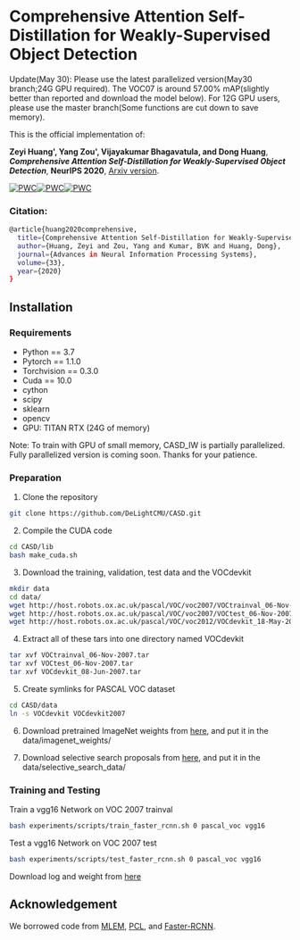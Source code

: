 # Comprehensive Attention Self-Distillation for Weakly-Supervised Object Detection

Update(May 30): Please use the latest parallelized version(May30 branch;24G GPU required). The VOC07 is around 57.00% mAP(slightly better than reported and download the model below). For 12G GPU users, please use the master branch(Some functions are cut down to save memory).

This is the official implementation of:

**Zeyi Huang', Yang Zou', Vijayakumar Bhagavatula, and Dong Huang**, ***Comprehensive Attention Self-Distillation for Weakly-Supervised Object Detection***, **NeurIPS 2020**, [Arxiv version](https://arxiv.org/pdf/2010.12023.pdf).

[![PWC](https://img.shields.io/endpoint.svg?url=https://paperswithcode.com/badge/comprehensive-attention-self-distillation-for/weakly-supervised-object-detection-on-mscoco)](https://paperswithcode.com/sota/weakly-supervised-object-detection-on-mscoco?p=comprehensive-attention-self-distillation-for)[![PWC](https://img.shields.io/endpoint.svg?url=https://paperswithcode.com/badge/comprehensive-attention-self-distillation-for/weakly-supervised-object-detection-on-pascal)](https://paperswithcode.com/sota/weakly-supervised-object-detection-on-pascal?p=comprehensive-attention-self-distillation-for)[![PWC](https://img.shields.io/endpoint.svg?url=https://paperswithcode.com/badge/comprehensive-attention-self-distillation-for/weakly-supervised-object-detection-on-pascal-1)](https://paperswithcode.com/sota/weakly-supervised-object-detection-on-pascal-1?p=comprehensive-attention-self-distillation-for)

### Citation: 

```bash
@article{huang2020comprehensive,
  title={Comprehensive Attention Self-Distillation for Weakly-Supervised Object Detection},
  author={Huang, Zeyi and Zou, Yang and Kumar, BVK and Huang, Dong},
  journal={Advances in Neural Information Processing Systems},
  volume={33},
  year={2020}
}
```

## Installation

### Requirements

- Python == 3.7
- Pytorch == 1.1.0
- Torchvision == 0.3.0
- Cuda == 10.0
- cython
- scipy
- sklearn
- opencv
- GPU: TITAN RTX (24G of memory)

Note: To train with GPU of small memory, CASD_IW is partially parallelized. Fully parallelized version is coming soon. Thanks for your patience.

### Preparation

1. Clone the repository
```bash
git clone https://github.com/DeLightCMU/CASD.git
```

2. Compile the CUDA code
```bash
cd CASD/lib
bash make_cuda.sh
```

3. Download the training, validation, test data and the VOCdevkit
```bash
mkdir data
cd data/
wget http://host.robots.ox.ac.uk/pascal/VOC/voc2007/VOCtrainval_06-Nov-2007.tar
wget http://host.robots.ox.ac.uk/pascal/VOC/voc2007/VOCtest_06-Nov-2007.tar
wget http://host.robots.ox.ac.uk/pascal/VOC/voc2012/VOCdevkit_18-May-2011.tar
```

4. Extract all of these tars into one directory named VOCdevkit
```bash
tar xvf VOCtrainval_06-Nov-2007.tar
tar xvf VOCtest_06-Nov-2007.tar
tar xvf VOCdevkit_08-Jun-2007.tar
```

5. Create symlinks for PASCAL VOC dataset
```bash
cd CASD/data
ln -s VOCdevkit VOCdevkit2007
```

6. Download pretrained ImageNet weights from [here](https://www.dropbox.com/s/s3brpk0bdq60nyb/vgg16_caffe.pth?dl=0), and put it in the data/imagenet_weights/

7. Download selective search proposals from [here](https://drive.google.com/drive/folders/1dAH1oPZHKGWowOFVewblSQDJzKobTR5A), and put it in the data/selective_search_data/

### Training and Testing

Train a vgg16 Network on VOC 2007 trainval
```bash
bash experiments/scripts/train_faster_rcnn.sh 0 pascal_voc vgg16
```

Test a vgg16 Network on VOC 2007 test
```bash
bash experiments/scripts/test_faster_rcnn.sh 0 pascal_voc vgg16
```
Download log and weight from [here](https://drive.google.com/drive/folders/1p7iCBzp1HvAeLuW9RgTGB9X_meC58S_8?usp=sharing)

## Acknowledgement
We borrowed code from [MLEM](https://github.com/vasgaowei/pytorch_MELM), [PCL](https://github.com/ppengtang/pcl.pytorch), and [Faster-RCNN](https://github.com/jwyang/faster-rcnn.pytorch).

